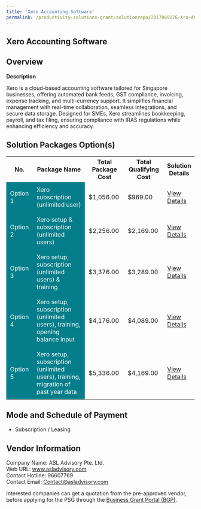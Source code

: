 ```yaml
---
title: 'Xero Accounting Software'
permalink: /productivity-solutions-grant/solutionrepo/201706917G-Xro-ACC-Softwr-G
---
```


## Xero Accounting Software

## Overview

**Description**

Xero is a cloud-based accounting software tailored for Singapore businesses, offering automated bank feeds, GST compliance, invoicing, expense tracking, and multi-currency support. It simplifies financial management with real-time collaboration, seamless integrations, and secure data storage. Designed for SMEs, Xero streamlines bookkeeping, payroll, and tax filing, ensuring compliance with IRAS regulations while enhancing efficiency and accuracy.

## Solution Packages Option(s)

<table>
<tr>
<th><b>No.</b></th>
<th><b>Package Name</b></th>
<th><b>Total Package Cost</b></th>
<th><b>Total Qualifying Cost</b></th>
<th><b>Solution Details</b></th>
</tr>
<tr>
<td style='padding: 10px; background-color: #037E8A; color: #FFFFFF;'>Option 1</td>
<td style='padding: 10px; background-color: #037E8A; color: #FFFFFF;'>Xero subscription (unlimited user)</td>
<td style='padding: 10px;'>$1,056.00</td>
<td style='padding: 10px;'>$969.00</td>
<td style='padding: 10px;'><a href='/images/psg/201706917G_20240218_15052025_Desensitised_Annex3_Part1.pdf' target='_blank'>View Details</a></td>
</tr>
<tr>
<td style='padding: 10px; background-color: #037E8A; color: #FFFFFF;'>Option 2</td>
<td style='padding: 10px; background-color: #037E8A; color: #FFFFFF;'>Xero setup & subscription (unlimited users)								</td>
<td style='padding: 10px;'>$2,256.00</td>
<td style='padding: 10px;'>$2,169.00</td>
<td style='padding: 10px;'><a href='/images/psg/201706917G_20240218_15052025_Desensitised_Annex3_Part2.pdf' target='_blank'>View Details</a></td>
</tr>
<tr>
<td style='padding: 10px; background-color: #037E8A; color: #FFFFFF;'>Option 3</td>
<td style='padding: 10px; background-color: #037E8A; color: #FFFFFF;'>Xero setup, subscription (unlimited users) & training</td>
<td style='padding: 10px;'>$3,376.00</td>
<td style='padding: 10px;'>$3,289.00</td>
<td style='padding: 10px;'><a href='/images/psg/201706917G_20240218_15052025_Desensitised_Annex3_Part3.pdf' target='_blank'>View Details</a></td>
</tr>
<tr>
<td style='padding: 10px; background-color: #037E8A; color: #FFFFFF;'>Option 4</td>
<td style='padding: 10px; background-color: #037E8A; color: #FFFFFF;'>Xero setup, subscription (unlimited users), training, opening balance input</td>
<td style='padding: 10px;'>$4,176.00</td>
<td style='padding: 10px;'>$4,089.00</td>
<td style='padding: 10px;'><a href='/images/psg/201706917G_20240218_15052025_Desensitised_Annex3_Part4.pdf' target='_blank'>View Details</a></td>
</tr>
<tr>
<td style='padding: 10px; background-color: #037E8A; color: #FFFFFF;'>Option 5</td>
<td style='padding: 10px; background-color: #037E8A; color: #FFFFFF;'>Xero setup, subscription (unlimited users), training, migration of past year data</td>
<td style='padding: 10px;'>$5,336.00</td>
<td style='padding: 10px;'>$4,169.00</td>
<td style='padding: 10px;'><a href='/images/psg/201706917G_20240218_15052025_Desensitised_Annex3_Part5.pdf' target='_blank'>View Details</a></td>
</tr>
</table>

## Mode and Schedule of Payment

 - Subscription / Leasing

## Vendor Information

 Company Name: ASL Advisory Pte. Ltd.<br>Web URL: www.asladvisory.com <br>Contact Hotline: 96607769 <br>Contact Email: Contact@asladvisory.com <br>

Interested companies can get a quotation from the pre-approved vendor, before applying for the PSG through the <a href='https://www.businessgrants.gov.sg/' target='_blank' rel='noopener'>Business Grant Portal (BGP)</a>.

<script src="/jquery/resize-tables.js"></script>
